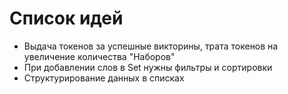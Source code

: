 # Список идей 
* Выдача токенов за успешные викторины, трата токенов на увеличение количества "Наборов"
* При добавлении слов в Set нужны фильтры и сортировки
* Структурирование данных в списках
